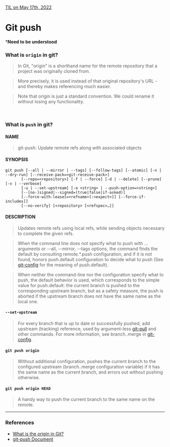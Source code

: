 [TIL on May 17th, 2022](../../TIL/2022/05-17-2022.md)
# **Git push**
***Need to be understood**

### What is `origin` in git?
> In Git, "origin" is a shorthand name for the remote repository that a project was originally cloned from.

> More precisely, it is used instead of that original repository's URL - and thereby makes referencing much easier.

> Note that origin is just a standard convention. We could rename it without losing any functionality.


<br>

### What is `push` in git?

#### NAME
> git-push: Update remote refs along with associated objects

#### SYNOPSIS
```shell
git push [--all | --mirror | --tags] [--follow-tags] [--atomic] [-n | --dry-run] [--receive-pack=<git-receive-pack>]
	   [--repo=<repository>] [-f | --force] [-d | --delete] [--prune] [-v | --verbose]
	   [-u | --set-upstream] [-o <string> | --push-option=<string>]
	   [--[no-]signed|--signed=(true|false|if-asked)]
	   [--force-with-lease[=<refname>[:<expect>]] [--force-if-includes]]
	   [--no-verify] [<repository> [<refspec>…​]]
```

#### DESCRIPTION
> Updates remote refs using local refs, while sending objects necessary to complete the given refs.

> When the command line does not specify what to push with <refspec>... arguments or --all, --mirror, --tags options, the command finds the default <refspec> by consulting remote.*.push configuration, and if it is not found, honors push.default configuration to decide what to push (See [git-config](https://git-scm.com/docs/git-config) for the meaning of push.default).

> When neither the command-line nor the configuration specify what to push, the default behavior is used, which corresponds to the simple value for push.default: the current branch is pushed to the corresponding upstream branch, but as a safety measure, the push is aborted if the upstream branch does not have the same name as the local one.

#### `--set-upstream`
> For every branch that is up to date or successfully pushed, add upstream (tracking) reference, used by argument-less [git-pull](https://git-scm.com/docs/git-pull) and other commands. For more information, see branch.<name>.merge in [git-config](https://git-scm.com/docs/git-config).

#### `git push origin`
> Without additional configuration, pushes the current branch to the configured upstream (branch.<name>.merge configuration variable) if it has the same name as the current branch, and errors out without pushing otherwise.

#### `git push origin HEAD`
> A handy way to push the current branch to the same name on the remote.
___

### References
- [What is the origin in Git?](https://www.git-tower.com/learn/git/glossary/origin#:~:text=In%20Git%2C%20%22origin%22%20is,but%20just%20a%20standard%20convention.)
- [git-push Document](https://git-scm.com/docs/git-push)